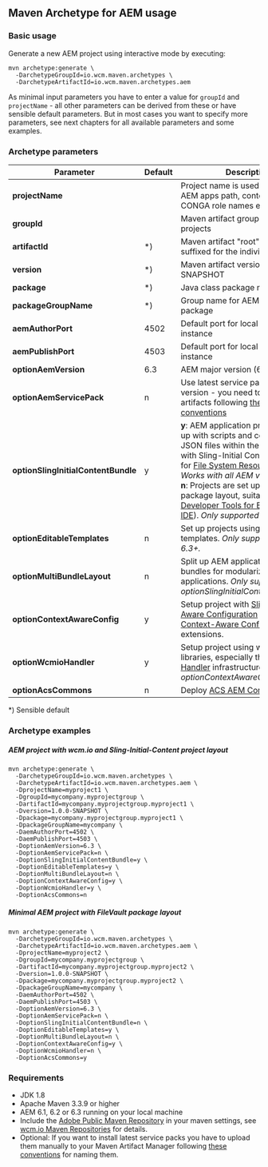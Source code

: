 ## Maven Archetype for AEM usage

### Basic usage

Generate a new AEM project using interactive mode by executing:

```
mvn archetype:generate \
  -DarchetypeGroupId=io.wcm.maven.archetypes \
  -DarchetypeArtifactId=io.wcm.maven.archetypes.aem
```

As minimal input parameters you have to enter a value for `groupId` and `projectName` - all other parameters can be derived from these or have sensible default parameters. But in most cases you want to specify more parameters, see next chapters for all available parameters and some examples.


### Archetype parameters

| Parameter                           | Default | Description
|-------------------------------------|---------|-------------
| **projectName**                     |         | Project name is used for building AEM apps path, content path, CONGA role names etc.
| **groupId**                         |         | Maven artifact groupId for all projects
| **artifactId**                      | \*)     | Maven artifact "root" artifactId, is suffixed for the individual modules
| **version**                         | \*)     | Maven artifact version - e.g. 1.0.0-SNAPSHOT
| **package**                         | \*)     | Java class package name
| **packageGroupName**                | \*)     | Group name for AEM content package
| **aemAuthorPort**                   | 4502    | Default port for local AEM author instance
| **aemPublishPort**                  | 4503    | Default port for local AEM publish instance
| **optionAemVersion**                | 6.3     | AEM major version (6.1, 6.2 or 6.3)
| **optionAemServicePack**            | n       | Use latest service pack for AEM version - you need to deploy artifacts following [these conventions][aem-binaries-conventions]
| **optionSlingInitialContentBundle** | y       | **y**: AEM application projects is set up with scripts and content parts as JSON files within the OSGi bundle with Sling-Initial Content, suitable for [File System Resource Provider][fsresource-adaptto-talk]. _Works with all AEM versions._<br/>**n**: Projects are set up with FileVault package layout, suitable for [AEM Developer Tools for Eclipse][aem-eclipse-ide] ([Sling IDE][sling-eclipse-ide]). _Only supported for AEM 6.3+._
  **optionEditableTemplates**         | n       | Set up projects using editable templates.  _Only supported for AEM 6.3+._
| **optionMultiBundleLayout**         | n       | Split up AEM application in multiple bundles for modularizing large AM applications. _Only supported if optionSlingInitialContentBundle='y'._
| **optionContextAwareConfig**        | y       | Setup project with [Sling Context-Aware Configuration][sling-caconfig] and [wcm.io Context-Aware Configuration][wcmio-caconfig] extensions.
| **optionWcmioHandler**              | y       | Setup project using wcm.io AEM libraries, especially the [wcm.io Handler][wcmio-handler] infrastructure. _Requires optionContextAwareConfig='y'._
| **optionAcsCommons**                | n       | Deploy [ACS AEM Commons][acs-aem-commons].

\*) Sensible default


### Archetype examples

##### AEM project with wcm.io and Sling-Initial-Content project layout

```
mvn archetype:generate \
  -DarchetypeGroupId=io.wcm.maven.archetypes \
  -DarchetypeArtifactId=io.wcm.maven.archetypes.aem \
  -DprojectName=myproject1 \
  -DgroupId=mycompany.myprojectgroup \
  -DartifactId=mycompany.myprojectgroup.myproject1 \
  -Dversion=1.0.0-SNAPSHOT \
  -Dpackage=mycompany.myprojectgroup.myproject1 \
  -DpackageGroupName=mycompany \
  -DaemAuthorPort=4502 \
  -DaemPublishPort=4503 \
  -DoptionAemVersion=6.3 \
  -DoptionAemServicePack=n \
  -DoptionSlingInitialContentBundle=y \
  -DoptionEditableTemplates=y \
  -DoptionMultiBundleLayout=n \
  -DoptionContextAwareConfig=y \
  -DoptionWcmioHandler=y \
  -DoptionAcsCommons=n
```

##### Minimal AEM project with FileVault package layout

```
mvn archetype:generate \
  -DarchetypeGroupId=io.wcm.maven.archetypes \
  -DarchetypeArtifactId=io.wcm.maven.archetypes.aem \
  -DprojectName=myproject2 \
  -DgroupId=mycompany.myprojectgroup \
  -DartifactId=mycompany.myprojectgroup.myproject2 \
  -Dversion=1.0.0-SNAPSHOT \
  -Dpackage=mycompany.myprojectgroup.myproject2 \
  -DpackageGroupName=mycompany \
  -DaemAuthorPort=4502 \
  -DaemPublishPort=4503 \
  -DoptionAemVersion=6.3 \
  -DoptionAemServicePack=n \
  -DoptionSlingInitialContentBundle=n \
  -DoptionEditableTemplates=y \
  -DoptionMultiBundleLayout=n \
  -DoptionContextAwareConfig=y \
  -DoptionWcmioHandler=n \
  -DoptionAcsCommons=y
```


### Requirements

* JDK 1.8
* Apache Maven 3.3.9 or higher
* AEM 6.1, 6.2 or 6.3 running on your local machine
* Include the [Adobe Public Maven Repository][adobe-public-maven-repo] in your maven settings, see [wcm.io Maven Repositories][wcmio-maven] for details.
* Optional: If you want to install latest service packs you have to upload them manually to your Maven Artifact Manager following [these conventions][aem-binaries-conventions] for naming them.




[adobe-public-maven-repo]: https://repo.adobe.com/nexus/content/groups/public/
[wcmio-maven]: http://wcm.io/maven.html
[aem-binaries-conventions]: https://wcm-io.atlassian.net/wiki/x/AYC9Aw
[aem-eclipse-ide]: https://helpx.adobe.com/experience-manager/6-3/sites/developing/using/aem-eclipse.html
[sling-eclipse-ide]: https://sling.apache.org/documentation/development/ide-tooling.html
[fsresource-adaptto-talk]: https://adapt.to/2017/en/schedule/ease-development-with-apache-sling-file-system-resource-provider.html
[sling-caconfig]: https://sling.apache.org/documentation/bundles/context-aware-configuration/context-aware-configuration.html
[wcmio-caconfig]: http://wcm.io/caconfig/
[wcmio-handler]: http://wcm.io/handler
[acs-aem-commons]: https://adobe-consulting-services.github.io/acs-aem-commons/